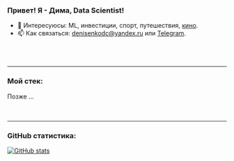 ### Привет! Я - Дима, Data Scientist!

- 👀 Интересуюсы: ML, инвестиции, спорт, путешествия, [кино](https://www.youtube.com/watch?v=y1e_BBdV3iA).
- 📫 Как связаться: denisenkodc@yandex.ru или [Telegram](https://t.me/denisenko_ds).

<br/>
<br/>

---
### Мой стек:

Позже ...
<br/>
<br/>
<br/>



---
### GitHub cтатистика:
[![ GitHub stats](https://github-readme-stats.vercel.app/api?username=DenisenkoDS&hide=issues&count_private=true&show_icons=true&theme=nightowl)](https://github.com/DenisenkoDS)
